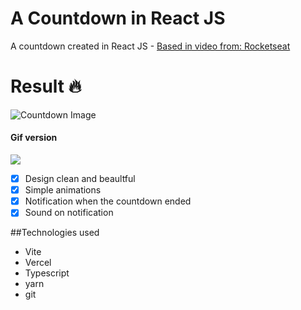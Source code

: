 # A  Countdown in React JS
A countdown created in React JS - [Based in video from: Rocketseat](https://www.youtube.com/watch?v=qcIhUoBZaHg)

<h1>Result 🔥</h1>

<img src="https://i.imgur.com/0ITln6H.png" alt="Countdown Image"/>

#### Gif version
![](https://github.com/AndersonPGS/countdown-reactjs/blob/master/countdown-app.gif)

 - [x] Design clean and beaultful
 - [x] Simple animations
 - [x] Notification when the countdown ended
 - [x] Sound on notification

##Technologies used
- Vite 
- Vercel
- Typescript
- yarn
- git
